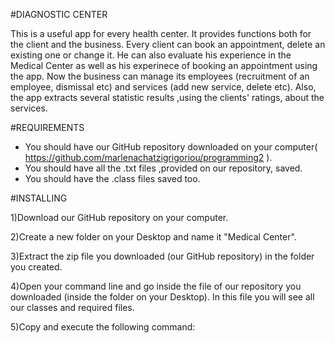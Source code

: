 #DIAGNOSTIC CENTER

This is a useful app for every health center. It provides functions both for the client and the business. Every client can book an appointment, delete an existing one or change it. He can also evaluate his experience in the Medical Center as well as his experinece of booking an appointment using the app. Now the business can manage its employees (recruitment of an employee, dismissal etc) and services (add new service, delete etc). Also, the app extracts several statistic results ,using the clients' ratings, about the services.


#REQUIREMENTS

* You should have our GitHub repository downloaded on your computer( https://github.com/marlenachatzigrigoriou/programming2 ).
* You should have all the .txt files ,provided on our repository, saved.
* You should have the .class files saved too.


#INSTALLING

1)Download our GitHub repository on your computer. 

2)Create a new folder on your Desktop and name it "Medical Center".

3)Extract the zip file you downloaded (our GitHub repository) in the folder you created.

4)Open your command line and go inside the file of our repository you downloaded (inside the folder on your Desktop). In this file you will see all our classes and required files.

5)Copy and execute the following command: 
